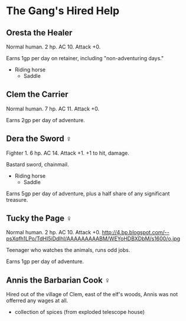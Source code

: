 # The Gang's Hired Help

## Oresta the Healer

Normal human.  2 hp.  AC 10.  Attack +0.

Earns 1gp per day on retainer, including "non-adventuring days."

* Riding horse
  * Saddle

## Clem the Carrier

Normal human.  7 hp.  AC 11.  Attack +0.

Earns 2gp per day of adventure.

## Dera the Sword ♀

Fighter 1.  6 hp.  AC 14.  Attack +1.  +1 to hit, damage.

Bastard sword, chainmail.

* Riding horse
  * Saddle

Earns 5gp per day of adventure, plus a half share of any significant treasure.

## Tucky the Page ♀

Normal human.  2 hp.  AC 10.  Attack +0.
http://4.bp.blogspot.com/--psXqfh1LPo/TdHI5iDdlhI/AAAAAAAAABM/WEYoHDBXDbM/s1600/o.jpg

Teenager who watches the animals, runs odd jobs.

Earns 1gp per day of adventure.

## Annis the Barbarian Cook ♀

Hired out of the village of Clem, east of the elf's woods, Annis was not
offerred any wages at all.

* collection of spices (from exploded telescope house)
